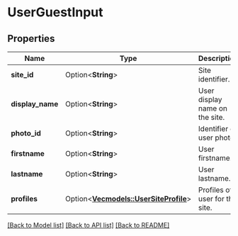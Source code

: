 # UserGuestInput

## Properties

Name | Type | Description | Notes
------------ | ------------- | ------------- | -------------
**site_id** | Option<**String**> | Site identifier. | [optional]
**display_name** | Option<**String**> | User display name on the site. | [optional]
**photo_id** | Option<**String**> | Identifier of user photo. | [optional]
**firstname** | Option<**String**> | User firstname. | [optional]
**lastname** | Option<**String**> | User lastname. | [optional]
**profiles** | Option<[**Vec<models::UserSiteProfile>**](UserSiteProfile.md)> | Profiles of user for this site. | [optional]

[[Back to Model list]](../README.md#documentation-for-models) [[Back to API list]](../README.md#documentation-for-api-endpoints) [[Back to README]](../README.md)


